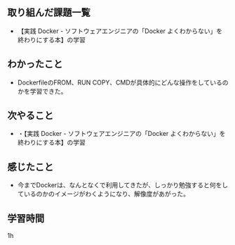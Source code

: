 ## 取り組んだ課題一覧
* 【実践 Docker - ソフトウェアエンジニアの「Docker よくわからない」を終わりにする本】の学習
## わかったこと
* DockerfileのFROM、RUN COPY、CMDが具体的にどんな操作をしているのかを学習できた。
## 次やること
* ・【実践 Docker - ソフトウェアエンジニアの「Docker よくわからない」を終わりにする本】の学習
## 感じたこと
* 今までDockerは、なんとなくで利用してきたが、しっかり勉強すると何をしているのかのイメージがわくようになり、解像度があがった。
## 学習時間
1h